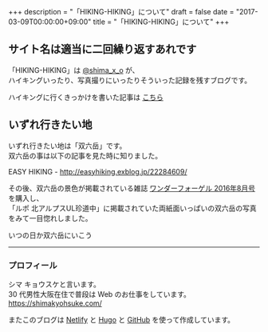 +++
description = "「HIKING-HIKING」について"
draft = false
date = "2017-03-09T00:00:00+09:00"
title = "「HIKING-HIKING」について"
+++

<!--more-->

## サイト名は適当に二回繰り返すあれです

「HIKING-HIKING」は [@shima_x_o](https://twitter.com/shima_x_o) が、  
ハイキングいったり、写真撮りにいったりそういった記録を残すブログです。  


ハイキングに行くきっかけを書いた記事は [こちら](/post/hello/)

## いずれ行きたい地

いずれ行きたい地は「双六岳」です。  
双六岳の事は以下の記事を見た時に知りました。

EASY HIKING - <http://easyhiking.exblog.jp/22284609/>

その後、双六岳の景色が掲載されている雑誌 [ワンダーフォーゲル 2016年8月号](http://www.yamakei.co.jp/products/2816914122.html) を購入し、  
「ルポ 北アルプスUL珍道中」に掲載されていた両紙面いっぱいの双六岳の写真をみて一目惚れしました。

いつの日か双六岳にいこう

---

### プロフィール

シマ キョウスケと言います。  
30 代男性大阪在住で普段は Web のお仕事をしています。  
<https://shimakyohsuke.com/>

またこのブログは [Netlify](https://www.netlify.com/) と [Hugo](https://gohugo.io/) と [GitHub](https://github.com/) を使って作成しています。
